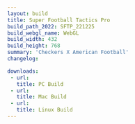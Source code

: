 ```yaml
---
layout: build
title: Super Football Tactics Pro
build_path_2022: SFTP_221225
build_webgl_name: WebGL
build_width: 432
build_height: 768
summary: 'Checkers X American Football'
changelog:

downloads:
 - url: 
   title: PC Build
 - url: 
   title: Mac Build
 - url: 
   title: Linux Build
---
```

